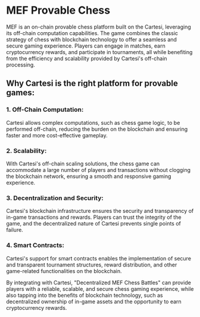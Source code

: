# MEF Provable Chess


MEF is an on-chain provable chess platform built on the Cartesi, leveraging its off-chain computation capabilities. The game combines the classic strategy of chess with blockchain technology to offer a seamless and secure gaming experience. Players can engage in matches, earn cryptocurrency rewards, and participate in tournaments, all while benefiting from the efficiency and scalability provided by Cartesi's off-chain processing.

## Why Cartesi is the right platform for provable games:

### 1.	Off-Chain Computation:
 Cartesi allows complex computations, such as chess game logic, to be performed off-chain, reducing the burden on the blockchain and ensuring faster and more cost-effective gameplay.

### 2.	Scalability:
 With Cartesi's off-chain scaling solutions, the chess game can accommodate a large number of players and transactions without clogging the blockchain network, ensuring a smooth and responsive gaming experience.

### 3.	Decentralization and Security: 
Cartesi's blockchain infrastructure ensures the security and transparency of in-game transactions and rewards. Players can trust the integrity of the game, and the decentralized nature of Cartesi prevents single points of failure.

### 4.	Smart Contracts:
Cartesi's support for smart contracts enables the implementation of secure and transparent tournament structures, reward distribution, and other game-related functionalities on the blockchain.


By integrating with Cartesi, "Decentralized MEF Chess Battles" can provide players with a reliable, scalable, and secure chess gaming experience, while also tapping into the benefits of blockchain technology, such as decentralized ownership of in-game assets and the opportunity to earn cryptocurrency rewards.

